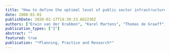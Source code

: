 ```yaml
---
title: "How to define the optimal level of public sector infrastructure development? A conceptual model for decision-making in infrastructure projects"
date: 2008-01-01
publishDate: 2020-02-17T14:30:23.662236Z
authors: ["Erwin van der Krabben", "Karel Martens", "Thomas de Graaff", "Piet Rietveld"]
publication_types: ["2"]
abstract: ""
featured: true
publication: "*Planning, Practice and Research*"
---
```


